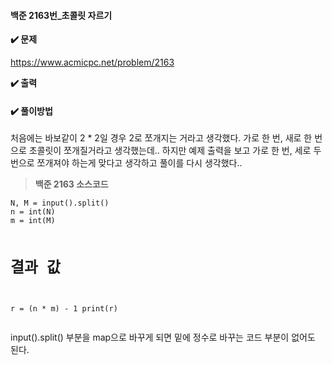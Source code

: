 <h4 id="백준-2163번_초콜릿-자르기">백준 2163번_초콜릿 자르기</h4>
<p><strong>✔️ 문제</strong></p>
<p><a href="https://www.acmicpc.net/problem/2163">https://www.acmicpc.net/problem/2163</a>
<img alt="" src="https://velog.velcdn.com/images/mabari/post/fbb40864-e3b4-466e-8905-6c1b7be70b50/image.png" /></p>
<p><strong>✔️ 출력</strong>
<img alt="" src="https://velog.velcdn.com/images/mabari/post/1fd7c083-1556-4b4c-8a41-489dc084a5ac/image.png" /></p>
<h4 id="✔️-풀이방법"><strong>✔️ 풀이방법</strong></h4>
<p>처음에는 바보같이 2 * 2일 경우 2로 쪼개지는 거라고 생각했다. 가로 한 번, 새로 한 번으로 초콜릿이 쪼개질거라고 생각했는데..
하지만 예제 출력을 보고 가로 한 번, 세로 두번으로 쪼개져야 하는게 맞다고 생각하고 풀이를 다시 생각했다..</p>
<blockquote>
<p><strong>백준 2163 소스코드</strong></p>
</blockquote>
<pre><code class="language-python">N, M = input().split()
n = int(N)
m = int(M)  

# 결과 값  
r = (n * m) - 1
print(r)</code></pre>
<p>input().split() 부분을 map으로 바꾸게 되면 밑에 정수로 바꾸는 코드 부분이 없어도 된다.</p>